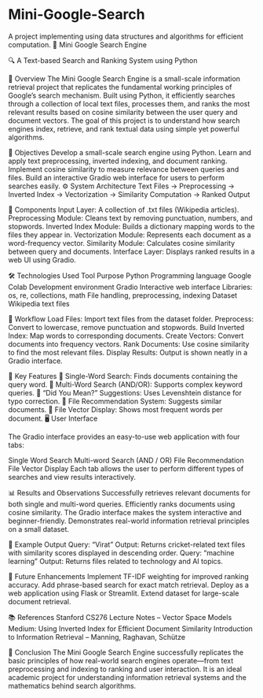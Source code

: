 # Mini-Google-Search
A project implementing using data structures and algorithms for efficient computation.
🧠 Mini Google Search Engine

🔍 A Text-based Search and Ranking System using Python

📘 Overview
The Mini Google Search Engine is a small-scale information retrieval project that replicates the fundamental working principles of Google’s search mechanism. Built using Python, it efficiently searches through a collection of local text files, processes them, and ranks the most relevant results based on cosine similarity between the user query and document vectors.
The goal of this project is to understand how search engines index, retrieve, and rank textual data using simple yet powerful algorithms.


🎯 Objectives
Develop a small-scale search engine using Python.
Learn and apply text preprocessing, inverted indexing, and document ranking.
Implement cosine similarity to measure relevance between queries and files.
Build an interactive Gradio web interface for users to perform searches easily.
⚙️ System Architecture
Text Files → Preprocessing → Inverted Index → Vectorization → Similarity Computation → Ranked Output


🧩 Components
Input Layer: A collection of .txt files (Wikipedia articles).
Preprocessing Module: Cleans text by removing punctuation, numbers, and stopwords.
Inverted Index Module: Builds a dictionary mapping words to the files they appear in.
Vectorization Module: Represents each document as a word-frequency vector.
Similarity Module: Calculates cosine similarity between query and documents.
Interface Layer: Displays ranked results in a web UI using Gradio.


🛠️ Technologies Used
Tool	Purpose
Python	Programming language
Google Colab	Development environment
Gradio	Interactive web interface
Libraries: os, re, collections, math	File handling, preprocessing, indexing
Dataset	Wikipedia text files


🧮 Workflow
Load Files: Import text files from the dataset folder.
Preprocess: Convert to lowercase, remove punctuation and stopwords.
Build Inverted Index: Map words to corresponding documents.
Create Vectors: Convert documents into frequency vectors.
Rank Documents: Use cosine similarity to find the most relevant files.
Display Results: Output is shown neatly in a Gradio interface.


🌟 Key Features
🔹 Single-Word Search: Finds documents containing the query word.
🔹 Multi-Word Search (AND/OR): Supports complex keyword queries.
🔹 “Did You Mean?” Suggestions: Uses Levenshtein distance for typo correction.
🔹 File Recommendation System: Suggests similar documents.
🔹 File Vector Display: Shows most frequent words per document.
🖥️ User Interface


The Gradio interface provides an easy-to-use web application with four tabs:

Single Word Search
Multi-word Search (AND / OR)
File Recommendation
File Vector Display
Each tab allows the user to perform different types of searches and view results interactively.


📊 Results and Observations
Successfully retrieves relevant documents for both single and multi-word queries.
Efficiently ranks documents using cosine similarity.
The Gradio interface makes the system interactive and beginner-friendly.
Demonstrates real-world information retrieval principles on a small dataset.


🧾 Example Output
Query: “Virat”
Output: Returns cricket-related text files with similarity scores displayed in descending order.
Query: “machine learning”
Output: Returns files related to technology and AI topics.


🚀 Future Enhancements
Implement TF-IDF weighting for improved ranking accuracy.
Add phrase-based search for exact match retrieval.
Deploy as a web application using Flask or Streamlit.
Extend dataset for large-scale document retrieval.

📚 References
Stanford CS276 Lecture Notes – Vector Space Models
Medium: Using Inverted Index for Efficient Document Similarity
Introduction to Information Retrieval – Manning, Raghavan, Schütze

🏁 Conclusion
The Mini Google Search Engine successfully replicates the basic principles of how real-world search engines operate—from text preprocessing and indexing to ranking and user interaction. It is an ideal academic project for understanding information retrieval systems and the mathematics behind search algorithms.


